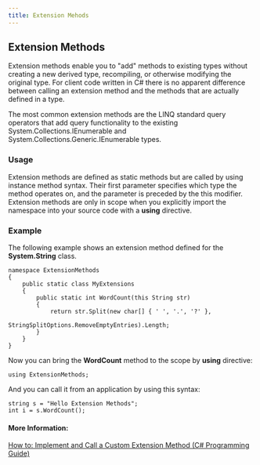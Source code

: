 ```yaml
---
title: Extension Mehods
---
```

## Extension Methods

Extension methods enable you to "add" methods to existing types without creating a new derived type, recompiling, or otherwise modifying the original type. For client code written in C# there is no apparent difference between calling an extension method and the methods that are actually defined in a type. 

The most common extension methods are the LINQ standard query operators that add query functionality to the existing System.Collections.IEnumerable and System.Collections.Generic.IEnumerable<T> types.

### Usage
Extension methods are defined as static methods but are called by using instance method syntax. Their first parameter specifies which type the method operates on, and the parameter is preceded by the this modifier. Extension methods are only in scope when you explicitly import the namespace into your source code with a **using** directive.

### Example
The following example shows an extension method defined for the **System.String** class.
```
namespace ExtensionMethods
{
    public static class MyExtensions
    {
        public static int WordCount(this String str)
        {
            return str.Split(new char[] { ' ', '.', '?' }, 
                             StringSplitOptions.RemoveEmptyEntries).Length;
        }
    }   
}
```

Now you can bring the **WordCount** method to the scope by **using** directive:
```
using ExtensionMethods; 
```
And you can call it from an application by using this syntax:
```
string s = "Hello Extension Methods";  
int i = s.WordCount(); 
```



#### More Information:

<a href='https://docs.microsoft.com/en-us/dotnet/csharp/programming-guide/classes-and-structs/how-to-implement-and-call-a-custom-extension-method' target='_blank' rel='nofollow'>How to: Implement and Call a Custom Extension Method (C# Programming Guide)</a>

